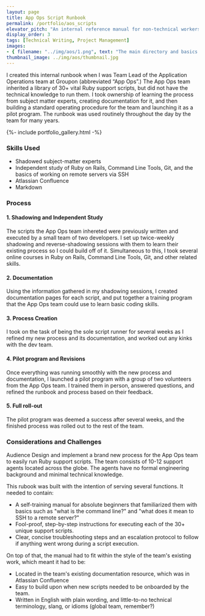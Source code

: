 ```yaml
---
layout: page
title: App Ops Script Runbook
permalink: /portfolio/aos_scripts
elevator_pitch: "An internal reference manual for non-technical workers to run Ruby"
display_order: 3
tags: [Technical Writing, Project Management]
images:
- { filename: "../img/aos/1.png", text: "The main directory and basics page of the runbook"}
thumbnail_image: ../img/aos/thumbnail.jpg
---
```


<div class="content" markdown=1>

I created this internal runbook when I was Team Lead of the Application Operations team at Groupon (abbreviated “App Ops”.) The App Ops team inherited a library of 30+ vital Ruby support scripts, but did not have the technical knowledge to run them. I took ownership of learning the process from subject matter experts, creating documentation for it, and then building a standard operating procedure for the team and launching it as a pilot program. The runbook was used routinely throughout the day by the team for many years.

</div>

{%- include portfolio_gallery.html -%}

<div class="content" markdown=1>

### Skills Used
* Shadowed subject-matter experts
* Independent study of Ruby on Rails, Command Line Tools, Git, and the basics of working on remote servers via SSH
* Atlassian Confluence
* Markdown

### Process
#### 1. Shadowing and Independent Study
The scripts the App Ops team inhereted were previously written and executed by a small team of two developers. I set up twice-weekly shadowing and reverse-shadowing sessions with them to learn their existing process so I could build off of it. Simultaneous to this, I took several online courses in Ruby on Rails, Command Line Tools, Git, and other related skills.
#### 2. Documentation
Using the information gathered in my shadowing sessions, I created documentation pages for each script, and put together a training program that the App Ops team could use to learn basic coding skills.
#### 3. Process Creation
I took on the task of being the sole script runner for several weeks as I refined my new process and its documentation, and worked out any kinks with the dev team.
#### 4. Pilot program and Revisions
Once everything was running smoothly with the new process and documentation, I launched a pilot program with a group of two volunteers from the App Ops team. I trained them in person, answered questions, and refined the runbook and process based on their feedback.
#### 5. Full roll-out
The pilot program was deemed a success after several weeks, and the finished process was rolled out to the rest of the team.

### Considerations and Challenges

Audience
Design and implement a brand new process for the App Ops team to easily run Ruby support scripts. The team consists of 10-12 support agents located across the globe. The agents have no formal engineering background and minimal technical knowledge.

This rubook was built with the intention of serving several functions. It needed to contain:
* A self-training manual for absolute beginners that familiarized them with basics such as "what is the command line?" and "what does it mean to SSH to a remote server?"
* Fool-proof, step-by-step instructions for executing each of the 30+ unique support scripts.
* Clear, concise troubleshooting steps and an escalation protocol to follow if anything went wrong during a script execution.

On top of that, the manual had to fit within the style of the team's existing work, which meant it had to be:
* Located in the team's existing documentation resource, which was in Atlassian Confluence
* Easy to build upon when new scripts needed to be onboarded by the team.
* Written in English with plain wording, and little-to-no technical terminology, slang, or idioms (global team, remember?)
</div>